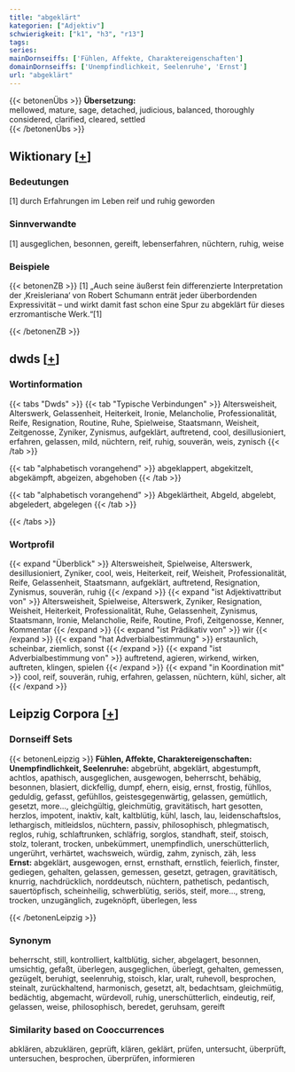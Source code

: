 ```yaml
---
title: "abgeklärt"
kategorien: ["Adjektiv"]
schwierigkeit: ["k1", "h3", "r13"]
tags:
series:
mainDornseiffs: ['Fühlen, Affekte, Charaktereigenschaften']
domainDornseiffs: ['Unempfindlichkeit, Seelenruhe', 'Ernst']
url: "abgeklärt"
---
```


{{< betonenÜbs >}}
**Übersetzung:**  
mellowed, mature, sage, detached, judicious, balanced, thoroughly considered, clarified, cleared, settled  
{{< /betonenÜbs >}}

## Wiktionary [[+](https://de.wiktionary.org/wiki/abgeklärt)]

### Bedeutungen
[1] durch Erfahrungen im Leben reif und ruhig geworden  

### Sinnverwandte
[1] ausgeglichen, besonnen, gereift, lebenserfahren, nüchtern, ruhig, weise  

### Beispiele
{{< betonenZB >}}
[1] „Auch seine äußerst fein differenzierte Interpretation der ‚Kreisleriana‘ von Robert Schumann enträt jeder überbordenden Expressivität – und wirkt damit fast schon eine Spur zu abgeklärt für dieses erzromantische Werk.“[1]  

{{< /betonenZB >}}


## dwds [[+](https://www.dwds.de/wb/abgeklärt)]

### Wortinformation
{{< tabs "Dwds" >}}
{{< tab "Typische Verbindungen" >}}
Altersweisheit, Alterswerk, Gelassenheit, Heiterkeit, Ironie, Melancholie, Professionalität, Reife, Resignation, Routine, Ruhe, Spielweise, Staatsmann, Weisheit, Zeitgenosse, Zyniker, Zynismus, aufgeklärt, auftretend, cool, desillusioniert, erfahren, gelassen, mild, nüchtern, reif, ruhig, souverän, weis, zynisch
{{< /tab >}}

{{< tab "alphabetisch vorangehend" >}}
abgeklappert, abgekitzelt, abgekämpft, abgeizen, abgehoben
{{< /tab >}}

{{< tab "alphabetisch vorangehend" >}}
Abgeklärtheit, Abgeld, abgelebt, abgeledert, abgelegen
{{< /tab >}}

{{< /tabs >}}

### Wortprofil
{{< expand "Überblick" >}} Altersweisheit, Spielweise, Alterswerk, desillusioniert, Zyniker, cool, weis, Heiterkeit, reif, Weisheit, Professionalität, Reife, Gelassenheit, Staatsmann, aufgeklärt, auftretend, Resignation, Zynismus, souverän, ruhig {{< /expand >}}
{{< expand "ist Adjektivattribut von" >}} Altersweisheit, Spielweise, Alterswerk, Zyniker, Resignation, Weisheit, Heiterkeit, Professionalität, Ruhe, Gelassenheit, Zynismus, Staatsmann, Ironie, Melancholie, Reife, Routine, Profi, Zeitgenosse, Kenner, Kommentar {{< /expand >}}
{{< expand "ist Prädikativ von" >}} wir {{< /expand >}}
{{< expand "hat Adverbialbestimmung" >}} erstaunlich, scheinbar, ziemlich, sonst {{< /expand >}}
{{< expand "ist Adverbialbestimmung von" >}} auftretend, agieren, wirkend, wirken, auftreten, klingen, spielen {{< /expand >}}
{{< expand "in Koordination mit" >}} cool, reif, souverän, ruhig, erfahren, gelassen, nüchtern, kühl, sicher, alt {{< /expand >}}

## Leipzig Corpora [[+](https://corpora.uni-leipzig.de/en/res?word=abgeklärt&corpusId=deu_newscrawl-public_2018)]

### Dornseiff Sets
{{< betonenLeipzig >}}
**Fühlen, Affekte, Charaktereigenschaften:**  
**Unempfindlichkeit, Seelenruhe:** abgebrüht, abgeklärt, abgestumpft, achtlos, apathisch, ausgeglichen, ausgewogen, beherrscht, behäbig, besonnen, blasiert, dickfellig, dumpf, ehern, eisig, ernst, frostig, fühllos, geduldig, gefasst, gefühllos, geistesgegenwärtig, gelassen, gemütlich, gesetzt, more..., gleichgültig, gleichmütig, gravitätisch, hart gesotten, herzlos, impotent, inaktiv, kalt, kaltblütig, kühl, lasch, lau, leidenschaftslos, lethargisch, mitleidslos, nüchtern, passiv, philosophisch, phlegmatisch, reglos, ruhig, schlaftrunken, schläfrig, sorglos, standhaft, steif, stoisch, stolz, tolerant, trocken, unbekümmert, unempfindlich, unerschütterlich, ungerührt, verhärtet, wachsweich, würdig, zahm, zynisch, zäh, less  
**Ernst:** abgeklärt, ausgewogen, ernst, ernsthaft, ernstlich, feierlich, finster, gediegen, gehalten, gelassen, gemessen, gesetzt, getragen, gravitätisch, knurrig, nachdrücklich, norddeutsch, nüchtern, pathetisch, pedantisch, sauertöpfisch, scheinheilig, schwerblütig, seriös, steif, more..., streng, trocken, unzugänglich, zugeknöpft, überlegen, less  

{{< /betonenLeipzig >}}

### Synonym
beherrscht, still, kontrolliert, kaltblütig, sicher, abgelagert, besonnen, umsichtig, gefaßt, überlegen, ausgeglichen, überlegt, gehalten, gemessen, gezügelt, beruhigt, seelenruhig, stoisch, klar, uralt, ruhevoll, besprochen, steinalt, zurückhaltend, harmonisch, gesetzt, alt, bedachtsam, gleichmütig, bedächtig, abgemacht, würdevoll, ruhig, unerschütterlich, eindeutig, reif, gelassen, weise, philosophisch, beredet, geruhsam, gereift


### Similarity based on Cooccurrences
abklären, abzuklären, geprüft, klären, geklärt, prüfen, untersucht, überprüft, untersuchen, besprochen, überprüfen, informieren

